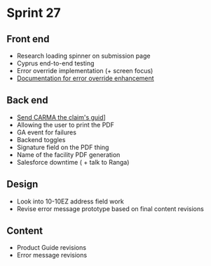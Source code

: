 # Sprint 27

## Front end
- Research loading spinner on submission page
- Cyprus end-to-end testing
- Error override implementation (+ screen focus)
- [Documentation for error override enhancement](https://github.com/department-of-veterans-affairs/va.gov-team/issues/10528)

## Back end
- [Send CARMA the claim's guid](https://github.com/department-of-veterans-affairs/va.gov-team/issues/11204)]
- Allowing the user to print the PDF
- GA event for failures
- Backend toggles
- Signature field on the PDF thing
- Name of the facility PDF generation
- Salesforce downtime ( + talk to Ranga)

## Design
- Look into 10-10EZ address field work
- Revise error message prototype based on final content revisions


## Content
- Product Guide revisions
- Error message revisions
